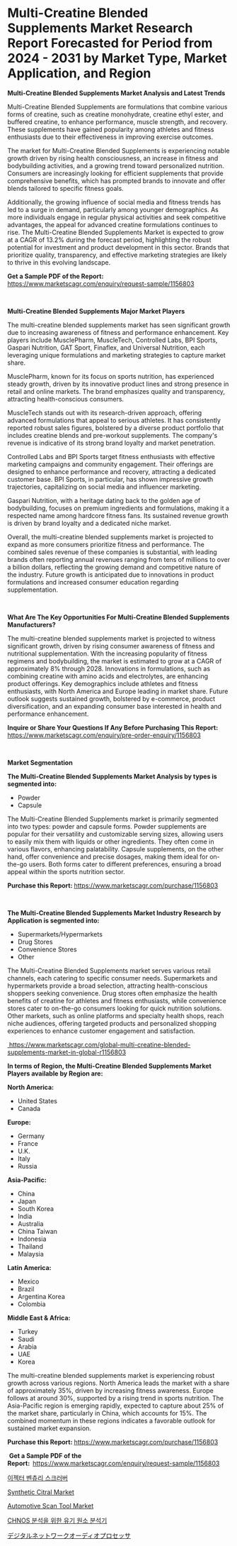 <p><h1>Multi-Creatine Blended Supplements Market Research Report Forecasted for Period from 2024 -  2031 by Market Type, Market Application, and Region</h1></p><p><strong>Multi-Creatine Blended Supplements Market Analysis and Latest Trends</strong></p>
<p><p>Multi-Creatine Blended Supplements are formulations that combine various forms of creatine, such as creatine monohydrate, creatine ethyl ester, and buffered creatine, to enhance performance, muscle strength, and recovery. These supplements have gained popularity among athletes and fitness enthusiasts due to their effectiveness in improving exercise outcomes.</p><p>The market for Multi-Creatine Blended Supplements is experiencing notable growth driven by rising health consciousness, an increase in fitness and bodybuilding activities, and a growing trend toward personalized nutrition. Consumers are increasingly looking for efficient supplements that provide comprehensive benefits, which has prompted brands to innovate and offer blends tailored to specific fitness goals.</p><p>Additionally, the growing influence of social media and fitness trends has led to a surge in demand, particularly among younger demographics. As more individuals engage in regular physical activities and seek competitive advantages, the appeal for advanced creatine formulations continues to rise. The Multi-Creatine Blended Supplements Market is expected to grow at a CAGR of 13.2% during the forecast period, highlighting the robust potential for investment and product development in this sector. Brands that prioritize quality, transparency, and effective marketing strategies are likely to thrive in this evolving landscape.</p></p>
<p><strong>Get a Sample PDF of the Report:&nbsp;</strong> <a href="https://www.marketscagr.com/enquiry/request-sample/1156803">https://www.marketscagr.com/enquiry/request-sample/1156803</a></p>
<p>&nbsp;</p>
<p><strong>Multi-Creatine Blended Supplements Major Market Players</strong></p>
<p><p>The multi-creatine blended supplements market has seen significant growth due to increasing awareness of fitness and performance enhancement. Key players include MusclePharm, MuscleTech, Controlled Labs, BPI Sports, Gaspari Nutrition, GAT Sport, Finaflex, and Universal Nutrition, each leveraging unique formulations and marketing strategies to capture market share.</p><p>MusclePharm, known for its focus on sports nutrition, has experienced steady growth, driven by its innovative product lines and strong presence in retail and online markets. The brand emphasizes quality and transparency, attracting health-conscious consumers.</p><p>MuscleTech stands out with its research-driven approach, offering advanced formulations that appeal to serious athletes. It has consistently reported robust sales figures, bolstered by a diverse product portfolio that includes creatine blends and pre-workout supplements. The company's revenue is indicative of its strong brand loyalty and market penetration.</p><p>Controlled Labs and BPI Sports target fitness enthusiasts with effective marketing campaigns and community engagement. Their offerings are designed to enhance performance and recovery, attracting a dedicated customer base. BPI Sports, in particular, has shown impressive growth trajectories, capitalizing on social media and influencer marketing.</p><p>Gaspari Nutrition, with a heritage dating back to the golden age of bodybuilding, focuses on premium ingredients and formulations, making it a respected name among hardcore fitness fans. Its sustained revenue growth is driven by brand loyalty and a dedicated niche market.</p><p>Overall, the multi-creatine blended supplements market is projected to expand as more consumers prioritize fitness and performance. The combined sales revenue of these companies is substantial, with leading brands often reporting annual revenues ranging from tens of millions to over a billion dollars, reflecting the growing demand and competitive nature of the industry. Future growth is anticipated due to innovations in product formulations and increased consumer education regarding supplementation.</p></p>
<p>&nbsp;</p>
<p><strong>What Are The Key Opportunities For Multi-Creatine Blended Supplements Manufacturers?</strong></p>
<p><p>The multi-creatine blended supplements market is projected to witness significant growth, driven by rising consumer awareness of fitness and nutritional supplementation. With the increasing popularity of fitness regimens and bodybuilding, the market is estimated to grow at a CAGR of approximately 8% through 2028. Innovations in formulations, such as combining creatine with amino acids and electrolytes, are enhancing product offerings. Key demographics include athletes and fitness enthusiasts, with North America and Europe leading in market share. Future outlook suggests sustained growth, bolstered by e-commerce, product diversification, and an expanding consumer base interested in health and performance enhancement.</p></p>
<p><strong>Inquire or Share Your Questions If Any Before Purchasing This Report:</strong> <a href="https://www.marketscagr.com/enquiry/pre-order-enquiry/1156803">https://www.marketscagr.com/enquiry/pre-order-enquiry/1156803</a></p>
<p>&nbsp;</p>
<p><strong>Market Segmentation</strong></p>
<p><strong>The Multi-Creatine Blended Supplements Market Analysis by types is segmented into:</strong></p>
<p><ul><li>Powder</li><li>Capsule</li></ul></p>
<p><p>The Multi-Creatine Blended Supplements market is primarily segmented into two types: powder and capsule forms. Powder supplements are popular for their versatility and customizable serving sizes, allowing users to easily mix them with liquids or other ingredients. They often come in various flavors, enhancing palatability. Capsule supplements, on the other hand, offer convenience and precise dosages, making them ideal for on-the-go users. Both forms cater to different preferences, ensuring a broad appeal within the sports nutrition sector.</p></p>
<p><strong>Purchase this Report:&nbsp;</strong><a href="https://www.marketscagr.com/purchase/1156803">https://www.marketscagr.com/purchase/1156803</a></p>
<p>&nbsp;</p>
<p><strong>The Multi-Creatine Blended Supplements Market Industry Research by Application is segmented into:</strong></p>
<p><ul><li>Supermarkets/Hypermarkets</li><li>Drug Stores</li><li>Convenience Stores</li><li>Other</li></ul></p>
<p><p>The Multi-Creatine Blended Supplements market serves various retail channels, each catering to specific consumer needs. Supermarkets and hypermarkets provide a broad selection, attracting health-conscious shoppers seeking convenience. Drug stores often emphasize the health benefits of creatine for athletes and fitness enthusiasts, while convenience stores cater to on-the-go consumers looking for quick nutrition solutions. Other markets, such as online platforms and specialty health shops, reach niche audiences, offering targeted products and personalized shopping experiences to enhance customer engagement and satisfaction.</p></p>
<p><a href="https://www.marketscagr.com/global-multi-creatine-blended-supplements-market-in-global-r1156803">&nbsp;https://www.marketscagr.com/global-multi-creatine-blended-supplements-market-in-global-r1156803</a></p>
<p><strong>In terms of Region, the Multi-Creatine Blended Supplements Market Players available by Region are:</strong></p>
<p>
    <p> <strong> North America: </strong>
        <ul>
            <li>United States</li>
            <li>Canada</li>
        </ul>
        </p> 
    <p> <strong> Europe: </strong>
        <ul>
            <li>Germany</li>
            <li>France</li>
            <li>U.K.</li>
            <li>Italy</li>
            <li>Russia</li>
        </ul>
        </p> 
    <p> <strong> Asia-Pacific: </strong>
        <ul>
            <li>China</li>
            <li>Japan</li>
            <li>South Korea</li>
            <li>India</li>
            <li>Australia</li>
            <li>China Taiwan</li>
            <li>Indonesia</li>
            <li>Thailand</li>
            <li>Malaysia</li>
        </ul>
        </p> 
    <p> <strong> Latin America: </strong>
        <ul>
            <li>Mexico</li>
            <li>Brazil</li>
            <li>Argentina Korea</li>
            <li>Colombia</li>
        </ul>
        </p> 
    <p> <strong> Middle East & Africa: </strong>
        <ul>
            <li>Turkey</li>
            <li>Saudi</li>
            <li>Arabia</li>
            <li>UAE</li>
            <li>Korea</li>
        </ul>
    </p>
    </p>
<p><p>The multi-creatine blended supplements market is experiencing robust growth across various regions. North America leads the market with a share of approximately 35%, driven by increasing fitness awareness. Europe follows at around 30%, supported by a rising trend in sports nutrition. The Asia-Pacific region is emerging rapidly, expected to capture about 25% of the market share, particularly in China, which accounts for 15%. The combined momentum in these regions indicates a favorable outlook for sustained market expansion.</p></p>
<p><strong>Purchase this Report: </strong><a href="https://www.marketscagr.com/purchase/1156803">https://www.marketscagr.com/purchase/1156803</a></p>
<p>&nbsp;<strong>Get a Sample PDF of the Report:&nbsp;&nbsp;</strong><a href="https://www.marketscagr.com/enquiry/request-sample/1156803">https://www.marketscagr.com/enquiry/request-sample/1156803</a></p>
<p><strong></strong></p>
<p><p><a href="https://medium.com/@iarhbiqv81/%EC%9D%B4%EC%A0%9D%ED%84%B0-%EB%B2%A4%EC%B6%94%EB%A6%AC-%EC%8A%A4%ED%81%AC%EB%9F%AC%EB%B2%84-%EC%8B%9C%EC%9E%A5-%EB%8F%99%ED%96%A5-%EB%B0%8F-%EC%A0%84%EB%9E%B5%EC%A0%81-%EC%8B%9C%EC%9E%A5-%ED%86%B5%EC%B0%B0%EB%A0%A5-2024-2031-260afbb9e34b?postPublishedType=initial">이젝터 벤츄리 스크러버</a></p><p><a href="https://issuu.com/reportprime-2/docs/synthetic-citral-market-size-2030.p_2b10b465ba4cb7">Synthetic Citral Market</a></p><p><a href="https://www.linkedin.com/pulse/strategic-roadmap-global-automotive-scan-tool-market-insights-i2lje?trackingId=qvmT2uJ7QZapBkJ4kDT2bA%3D%3D">Automotive Scan Tool Market</a></p><p><a href="https://medium.com/@iarhbiqv81/%EC%84%B8%EA%B3%84-organic-elemental-analyzers-for-chnos-analysis-market-%EC%9D%80-2024%EC%97%90%EC%84%9C-2031%EB%A1%9C-%EC%97%B0%ED%8F%89%EA%B7%A0-%EC%A6%9D%EA%B0%80%EC%9C%A8%EC%9D%84-%EB%B3%B4%EC%9D%BC-%EA%B2%83%EC%9C%BC%EB%A1%9C-%EC%98%88%EC%83%81%EB%90%A9%EB%8B%88%EB%8B%A4-0cd7725bdcff">CHNOS 분석을 위한 유기 원소 분석기</a></p><p><a href="https://medium.com/@sashabeier2023/digital-network-audio-processor-market-%E3%81%AF-%E3%82%B3%E3%82%B9%E3%83%88%E7%AE%A1%E7%90%86%E3%81%A8%E5%8A%B9%E7%8E%87%E5%90%91%E4%B8%8A%E3%82%92%E5%84%AA%E5%85%88%E3%81%97%E3%81%BE%E3%81%99-%E3%81%95%E3%82%89%E3%81%AB-%E5%A0%B1%E5%91%8A%E6%9B%B8%E3%81%AF%E5%B8%82%E5%A0%B4%E3%81%AE%E9%9C%80%E8%A6%81%E9%9D%A2%E3%81%A8%E4%BE%9B%E7%B5%A6%E9%9D%A2%E3%81%AE%E4%B8%A1%E6%96%B9%E3%82%92%E3%82%AB%E3%83%90%E3%83%BC%E3%81%97%E3%81%A6%E3%81%84%E3%81%BE%E3%81%99-digital-c9be071db734">デジタルネットワークオーディオプロセッサ</a></p></p>